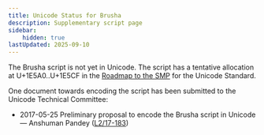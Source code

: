 ```yaml
---
title: Unicode Status for Brusha
description: Supplementary script page
sidebar:
    hidden: true
lastUpdated: 2025-09-10
---
```


The Brusha script is not yet in Unicode. The script has a tentative allocation at U+1E5A0..U+1E5CF in the [Roadmap to the SMP](http://www.unicode.org/roadmaps/smp/) for the Unicode Standard.

[comment]: # (end of intro)

[comment]: # (start of blocks)



[comment]: # (end of blocks)

[comment]: # (start of chars)



[comment]: # (end of chars)

[comment]: # (start of rest)

One document towards encoding the script has been submitted to the Unicode Technical Committee:

- 2017-05-25 Preliminary proposal to encode the Brusha script in Unicode — Anshuman Pandey ([L2/17-183](http://www.unicode.org/cgi-bin/GetMatchingDocs.pl?L2/17-183))

